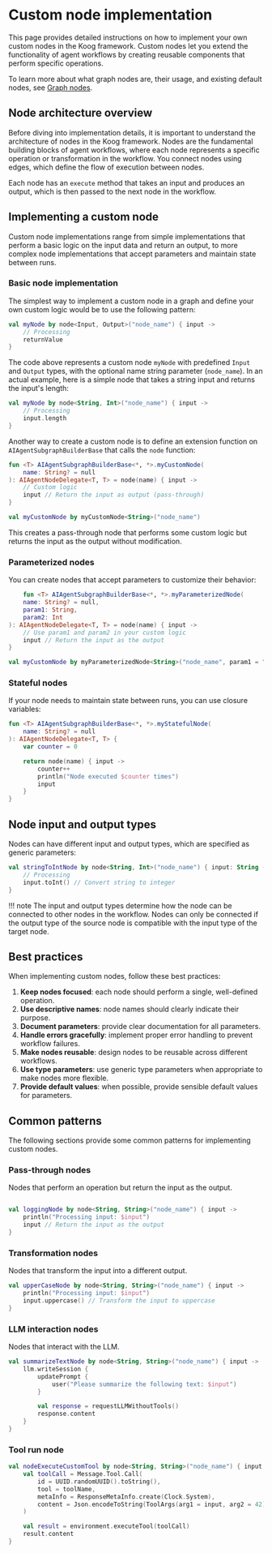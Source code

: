 # Custom node implementation

This page provides detailed instructions on how to implement your own custom nodes in the Koog framework. 
Custom nodes let you extend the functionality of agent workflows by creating reusable components that perform specific
operations.

To learn more about what graph nodes are, their usage, and existing default nodes, see [Graph nodes](nodes-and-components.md).

## Node architecture overview

Before diving into implementation details, it is important to understand the architecture of nodes in the Koog framework. Nodes are the fundamental building blocks of agent workflows, where each node represents a specific operation or transformation in the workflow. You connect nodes using edges, which define the flow of execution between nodes.

Each node has an `execute` method that takes an input and produces an output, which is then passed to the next node in the workflow.

## Implementing a custom node

Custom node implementations range from simple implementations that perform a basic logic on the input data and return
an output, to more complex node implementations that accept parameters and maintain state between runs.

### Basic node implementation

The simplest way to implement a custom node in a graph and define your own custom logic would be to use the following pattern:

<!--- INCLUDE
import ai.koog.agents.core.dsl.builder.strategy

typealias Input = String
typealias Output = Int

val returnValue = 42

val str = strategy<Input, Output>("my-strategy") {
-->
<!--- SUFFIX
}
-->
```kotlin
val myNode by node<Input, Output>("node_name") { input ->
    // Processing
    returnValue
}
```
<!--- KNIT example-custom-nodes-01.kt -->

The code above represents a custom node `myNode` with predefined `Input` and `Output` types, with the optional name
string parameter (`node_name`). In an actual example, here is a simple node that takes a string input and returns
the input's length:

<!--- INCLUDE
import ai.koog.agents.core.dsl.builder.strategy

val str = strategy<String, Int>("my-strategy") {
-->
<!--- SUFFIX
}
-->
```kotlin
val myNode by node<String, Int>("node_name") { input ->
    // Processing
    input.length
}
```
<!--- KNIT example-custom-nodes-02.kt -->

Another way to create a custom node is to define an extension function on `AIAgentSubgraphBuilderBase` that
calls the `node` function:

<!--- INCLUDE
import ai.koog.agents.core.dsl.builder.AIAgentNodeDelegate
import ai.koog.agents.core.dsl.builder.AIAgentSubgraphBuilderBase
import ai.koog.agents.core.dsl.builder.strategy

val strategy = strategy<String, String>("strategy_name") {
-->
<!--- SUFFIX
}
-->
```kotlin
fun <T> AIAgentSubgraphBuilderBase<*, *>.myCustomNode(
    name: String? = null
): AIAgentNodeDelegate<T, T> = node(name) { input ->
    // Custom logic
    input // Return the input as output (pass-through)
}

val myCustomNode by myCustomNode<String>("node_name")
```
<!--- KNIT example-custom-nodes-03.kt -->

This creates a pass-through node that performs some custom logic but returns the input as the output without modification.

### Parameterized nodes

You can create nodes that accept parameters to customize their behavior:

<!--- INCLUDE
import ai.koog.agents.core.dsl.builder.AIAgentNodeDelegate
import ai.koog.agents.core.dsl.builder.AIAgentSubgraphBuilderBase
import ai.koog.agents.core.dsl.builder.strategy

val strategy = strategy<String, String>("strategy_name") {
-->
<!--- SUFFIX
}
-->
```kotlin
    fun <T> AIAgentSubgraphBuilderBase<*, *>.myParameterizedNode(
    name: String? = null,
    param1: String,
    param2: Int
): AIAgentNodeDelegate<T, T> = node(name) { input ->
    // Use param1 and param2 in your custom logic
    input // Return the input as the output
}

val myCustomNode by myParameterizedNode<String>("node_name", param1 = "value1", param2 = 42)
```
<!--- KNIT example-custom-nodes-04.kt -->

### Stateful nodes

If your node needs to maintain state between runs, you can use closure variables:

<!--- INCLUDE
import ai.koog.agents.core.dsl.builder.AIAgentNodeDelegate
import ai.koog.agents.core.dsl.builder.AIAgentSubgraphBuilderBase

-->
```kotlin
fun <T> AIAgentSubgraphBuilderBase<*, *>.myStatefulNode(
    name: String? = null
): AIAgentNodeDelegate<T, T> {
    var counter = 0

    return node(name) { input ->
        counter++
        println("Node executed $counter times")
        input
    }
}
```
<!--- KNIT example-custom-nodes-05.kt -->

## Node input and output types

Nodes can have different input and output types, which are specified as generic parameters:

<!--- INCLUDE
import ai.koog.agents.core.dsl.builder.strategy

val strategy = strategy<String, String>("strategy_name") {
-->
<!--- SUFFIX
}
-->
```kotlin
val stringToIntNode by node<String, Int>("node_name") { input: String ->
    // Processing
    input.toInt() // Convert string to integer
}
```
<!--- KNIT example-custom-nodes-06.kt -->

!!! note
    The input and output types determine how the node can be connected to other nodes in the workflow. Nodes can only be connected if the output type of the source node is compatible with the input type of the target node.

## Best practices

When implementing custom nodes, follow these best practices:

1. **Keep nodes focused**: each node should perform a single, well-defined operation.
2. **Use descriptive names**: node names should clearly indicate their purpose.
3. **Document parameters**: provide clear documentation for all parameters.
4. **Handle errors gracefully**: implement proper error handling to prevent workflow failures.
5. **Make nodes reusable**: design nodes to be reusable across different workflows.
6. **Use type parameters**: use generic type parameters when appropriate to make nodes more flexible.
7. **Provide default values**: when possible, provide sensible default values for parameters.

## Common patterns

The following sections provide some common patterns for implementing custom nodes.

### Pass-through nodes

Nodes that perform an operation but return the input as the output.

<!--- INCLUDE
import ai.koog.agents.core.dsl.builder.strategy

val strategy = strategy<String, String>("strategy_name") {
-->
<!--- SUFFIX
}
-->
```kotlin

val loggingNode by node<String, String>("node_name") { input ->
    println("Processing input: $input")
    input // Return the input as the output
}
```
<!--- KNIT example-custom-nodes-07.kt -->

### Transformation nodes

Nodes that transform the input into a different output.

<!--- INCLUDE
import ai.koog.agents.core.dsl.builder.strategy

val strategy = strategy<String, String>("strategy_name") {
-->
<!--- SUFFIX
}
-->
```kotlin
val upperCaseNode by node<String, String>("node_name") { input ->
    println("Processing input: $input")
    input.uppercase() // Transform the input to uppercase
}
```
<!--- KNIT example-custom-nodes-08.kt -->

### LLM interaction nodes

Nodes that interact with the LLM.

<!--- INCLUDE
import ai.koog.agents.core.dsl.builder.strategy

val strategy = strategy<String, String>("strategy_name") {
-->
<!--- SUFFIX
}
-->
```kotlin
val summarizeTextNode by node<String, String>("node_name") { input ->
    llm.writeSession {
        updatePrompt {
            user("Please summarize the following text: $input")
        }

        val response = requestLLMWithoutTools()
        response.content
    }
}
```
<!--- KNIT example-custom-nodes-09.kt -->

### Tool run node

<!--- INCLUDE
import ai.koog.agents.core.dsl.builder.strategy
import ai.koog.agents.core.environment.executeTool
import ai.koog.prompt.message.Message
import ai.koog.prompt.message.ResponseMetaInfo
import kotlinx.datetime.Clock
import kotlinx.serialization.Serializable
import kotlinx.serialization.json.Json
import java.util.*

val toolName = "my-custom-tool"

@Serializable
data class ToolArgs(val arg1: String, val arg2: Int)

val strategy = strategy<String, String>("strategy_name") {

-->
<!--- SUFFIX
}
-->
```kotlin
val nodeExecuteCustomTool by node<String, String>("node_name") { input ->
    val toolCall = Message.Tool.Call(
        id = UUID.randomUUID().toString(),
        tool = toolName,
        metaInfo = ResponseMetaInfo.create(Clock.System),
        content = Json.encodeToString(ToolArgs(arg1 = input, arg2 = 42)) // Use the input as tool arguments
    )

    val result = environment.executeTool(toolCall)
    result.content
}
```
<!--- KNIT example-custom-nodes-10.kt -->
